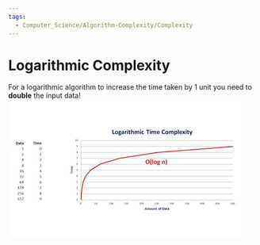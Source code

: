 ```yaml
---
tags:
  - Computer_Science/Algorithm-Complexity/Complexity
---
```

# Logarithmic Complexity
For a logarithmic algorithm to increase the time taken by 1 unit you need to **double** the input data!
![Logarithmic-Complexity-Graph](Logarithmic-Complexity-Graph.jpg)